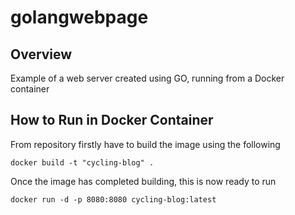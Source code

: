 # golangwebpage

## Overview
Example of a web server created using GO, running from a Docker container

## How to Run in Docker Container
From repository firstly have to build the image using the following
```
docker build -t "cycling-blog" .
```

Once the image has completed building, this is now ready to run 
```
docker run -d -p 8080:8080 cycling-blog:latest
```
